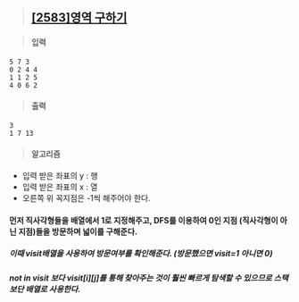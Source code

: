 > ## [[2583]영역 구하기](https://www.acmicpc.net/problem/2583)

>  #### 입력
	5 7 3
	0 2 4 4
	1 1 2 5
	4 0 6 2
>  #### 출력
	3
	1 7 13
> #### 알고리즘
* 입력 받은 좌표의 y : 행
* 입력 받은 좌표의 x : 열
* 오른쪽 위 꼭지점은 -1씩 해주어야 한다.
#### 먼저 직사각형들을 배열에서 1로 지정해주고,  DFS를 이용하여 0인 지점 (직사각형이 아닌 지점)들을 방문하며 넓이를 구해준다.
##### 이때 visit배열을 사용하여 방문여부를 확인해준다. (방문했으면 visit=1 아니면 0)
##### not in visit 보다 visit[i][j]를 통해 찾아주는 것이 훨씬 빠르게 탐색할 수 있으므로 스택 보단 배열로 사용한다.
